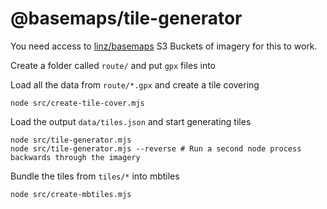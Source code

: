# @basemaps/tile-generator

You need access to [linz/basemaps](https://github.com/linz/basemaps) S3 Buckets of imagery for this to work.


Create a folder called `route/` and put `gpx` files into

Load all the data from `route/*.gpx` and create a tile covering
```
node src/create-tile-cover.mjs
```

Load the output `data/tiles.json` and start generating tiles
```
node src/tile-generator.mjs
node src/tile-generator.mjs --reverse # Run a second node process backwards through the imagery
```

Bundle the tiles from `tiles/*` into mbtiles

```
node src/create-mbtiles.mjs
```

